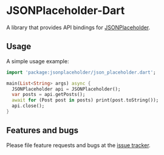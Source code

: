 # JSONPlaceholder-Dart

A library that provides API bindings for [JSONPlaceholder](https://jsonplaceholder.typicode.com/).

## Usage

A simple usage example:

```dart
import 'package:jsonplaceholder/json_placeholder.dart';

main(List<String> args) async {
  JSONPlaceholder api = JSONPlaceholder();
  var posts = api.getPosts();
  await for (Post post in posts) print(post.toString());
  api.close();
}
```

## Features and bugs

Please file feature requests and bugs at the [issue tracker][tracker].

[tracker]: https://github.com/glacion/jsonplaceholder-dart/issues
